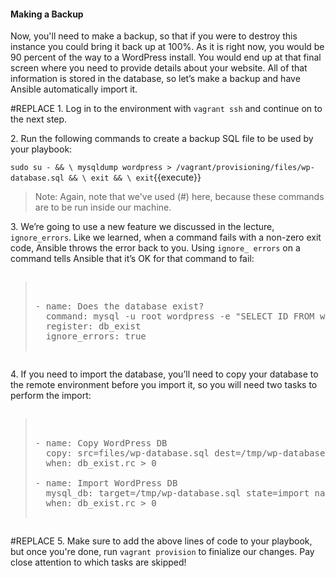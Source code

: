 #### Making a Backup

Now, you'll need to make a backup, so that if you were to destroy this instance you could bring it back up at 100%. As it is right now, you would be 90 percent of the way to a WordPress install. You would end up at that final screen where you need to provide details about your website. All of that information is stored in the database, so let’s make a backup and have Ansible automatically import it.

#REPLACE
1\. Log in to the environment with `vagrant ssh` and continue on to the next step.

2\. Run the following commands to create a backup SQL file to be used by your playbook:

`sudo su - && \
mysqldump wordpress > /vagrant/provisioning/files/wp-database.sql && \
exit && \
exit`{{execute}}

>Note: Again, note that we've used (#) here, because these commands are to be run inside our machine.

3\. We’re going to use a new feature we discussed in the lecture, `ignore_errors`. Like we learned, when a command fails with a non-zero exit code, Ansible throws the error back to you. Using `ignore_ errors` on a command tells Ansible that it’s OK for that command to fail:

<pre class="files" data-filename="playbook.yml"><blockquote>

- name: Does the database exist?
  command: mysql -u root wordpress -e "SELECT ID FROM wordpress.wp_users LIMIT 1;"
  register: db_exist
  ignore_errors: true

</blockquote></pre>


4\. If you need to import the database, you’ll need to copy your database to the remote environment before you import it, so you will need two tasks to perform the import:

<pre class="files" data-filename="playbook.yml"><blockquote>

- name: Copy WordPress DB
  copy: src=files/wp-database.sql dest=/tmp/wp-database.sql
  when: db_exist.rc > 0

- name: Import WordPress DB
  mysql_db: target=/tmp/wp-database.sql state=import name=wordpress
  when: db_exist.rc > 0

</blockquote></pre>

#REPLACE
5\. Make sure to add the above lines of code to your playbook, but once you're done, run `vagrant provision` to finialize our changes. Pay close attention to which tasks are skipped!
